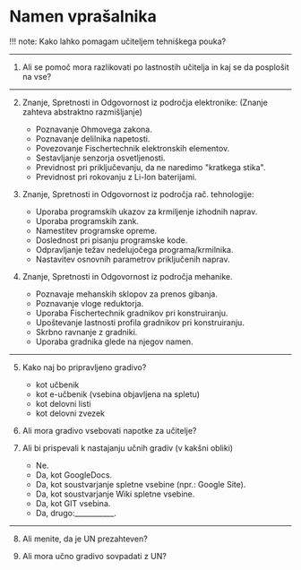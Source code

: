 # Namen vprašalnika

!!! note:
    Kako lahko pomagam učiteljem tehniškega pouka?

---
1. Ali se pomoč mora razlikovati po lastnostih učitelja in kaj se da posplošit na vse?

---
2. Znanje, Spretnosti in Odgovornost iz področja elektronike:
(Znanje zahteva abstraktno razmišljanje)

    - Poznavanje Ohmovega zakona.
    - Poznavanje delilnika napetosti.
    - Povezovanje Fischertechnik elektronskih elementov.
    - Sestavljanje senzorja osvetljenosti.
    - Previdnost pri priključevanju, da ne naredimo "kratkega stika".
    - Previdnost pri rokovanju z Li-Ion baterijami.

3. Znanje, Spretnosti in Odgovornost iz področja rač. tehnologije:

    - Uporaba programskih ukazov za krmiljenje izhodnih naprav.
    - Uporaba programskih zank.
    - Namestitev programske opreme.
    - Doslednost pri pisanju programske kode.
    - Odpravljanje težav nedelujočega programa/krmilnika.
    - Nastavitev osnovnih parametrov priključenih naprav.

4. Znanje, Spretnosti in Odgovornost iz področja mehanike.

    - Poznavaje mehanskih sklopov za prenos gibanja.
    - Poznavanje vloge reduktorja.
    - Uporaba Fischertechnik gradnikov pri konstruiranju.
    - Upoštevanje lastnosti profila gradnikov pri konstruiranju.
    - Skrbno ravnanje z gradniki.
    - Uporaba gradnika glede na njegov namen.

---
5. Kako naj bo pripravljeno gradivo?
    - kot učbenik
    - kot e-učbenik (vsebina objavljena na spletu)
    - kot delovni listi
    - kot delovni zvezek

6. Ali mora gradivo vsebovati napotke za učitelje?

7. Ali bi prispevali k nastajanju učnih gradiv (v kakšni obliki)
    - Ne.
    - Da, kot GoogleDocs.
    - Da, kot soustvarjanje spletne vsebine (npr.: Google Site).
    - Da, kot soustvarjanje Wiki spletne vsebine.
    - Da, kot GIT vsebina.
    - Da, drugo:___________.
---
8. Ali menite, da je UN prezahteven?

9. Ali mora učno gradivo sovpadati z UN?

